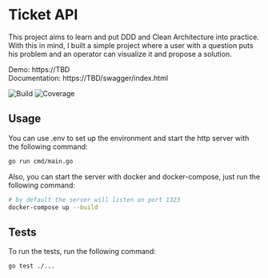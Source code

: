 # Ticket API
This project aims to learn and put DDD and Clean Architecture into practice. 
With this in mind, I built a simple project where a user with a question puts his problem and an operator can visualize it and propose a solution.

Demo: https://TBD \
Documentation: https://TBD/swagger/index.html

![Build](https://github.com/wellingtonlope/ticket-api/actions/workflows/build.yaml/badge.svg)
![Coverage](https://img.shields.io/badge/Coverage-44.4%25-yellow)

## Usage
You can use .env to set up the environment and start the http server with the following command:
```bash
go run cmd/main.go
```

Also, you can start the server with docker and docker-compose, just run the following command:
```bash
# by default the server will listen on port 1323
docker-compose up --build
```

## Tests
To run the tests, run the following command:
```bash
go test ./...
```
